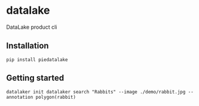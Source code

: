 # datalake
DataLake product cli  
  
## Installation  
`pip install piedatalake`  
  
## Getting started  
`datalaker init
datalaker search "Rabbits" --image ./demo/rabbit.jpg --annotation polygon(rabbit)`
